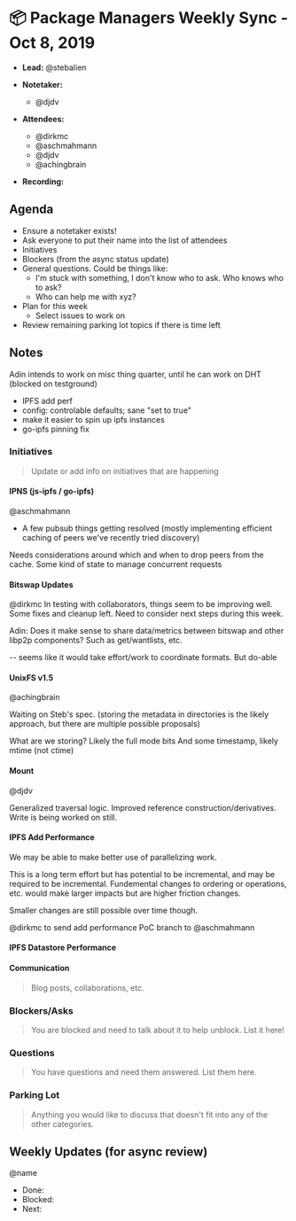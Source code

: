 # 📦 Package Managers Weekly Sync - Oct 8, 2019

- **Lead:** @stebalien
- **Notetaker:**
   - @djdv
- **Attendees:**
  - @dirkmc
  - @aschmahmann
  - @djdv
  - @achingbrain

- **Recording:**

## Agenda

- Ensure a notetaker exists!
- Ask everyone to put their name into the list of attendees
- Initiatives
- Blockers (from the async status update)
- General questions. Could be things like:
  - I'm stuck with something, I don't know who to ask. Who knows who to ask?
  - Who can help me with xyz?
- Plan for this week
  - Select issues to work on
- Review remaining parking lot topics if there is time left

## Notes

Adin intends to work on misc thing quarter, until he can work on DHT (blocked on testground)
- IPFS add perf
- config: controlable defaults; sane "set to true"
- make it easier to spin up ipfs instances
- go-ipfs pinning fix

### Initiatives
> Update or add info on initiatives that are happening

#### IPNS (js-ipfs / go-ipfs)
@aschmahmann

- A few pubsub things getting resolved (mostly implementing efficient caching of peers we've recently tried discovery)

Needs considerations around which and when to drop peers from the cache.
Some kind of state to manage concurrent requests

#### Bitswap Updates
@dirkmc
In testing with collaborators, things seem to be improving well. Some fixes and cleanup left.
Need to consider next steps during this week.

Adin: Does it make sense to share data/metrics between bitswap and other libp2p components? Such as get/wantlists, etc.

-- seems like it would take effort/work to coordinate formats. But do-able

#### UnixFS v1.5
@achingbrain

Waiting on Steb's spec.
(storing the metadata in directories is the likely approach, but there are multiple possible proposals)

What are we storing?
Likely the full mode bits
And some timestamp, likely mtime (not ctime)

#### Mount
@djdv

Generalized traversal logic. Improved reference construction/derivatives.
Write is being worked on still.

#### IPFS Add Performance
We may be able to make better use of parallelizing work.

This is a long term effort but has potential to be incremental, and may be required to be incremental.
Fundemental changes to ordering or operations, etc. would make larger impacts but are higher friction changes.

Smaller changes are still possible over time though.

@dirkmc to send add performance PoC branch to @aschmahmann

#### IPFS Datastore Performance


#### Communication
> Blog posts, collaborations, etc.

### Blockers/Asks
> You are blocked and need to talk about it to help unblock. List it here!


### Questions
> You have questions and need them answered. List them here.


### Parking Lot
> Anything you would like to discuss that doesn't fit into any of the other categories.

## Weekly Updates (for async review)

@name
- Done:
- Blocked:
- Next:

